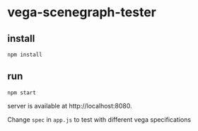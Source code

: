 # vega-scenegraph-tester

## install

```
npm install
```

## run

```
npm start
```

server is available at http://localhost:8080.


Change `spec` in `app.js` to test with different vega specifications
